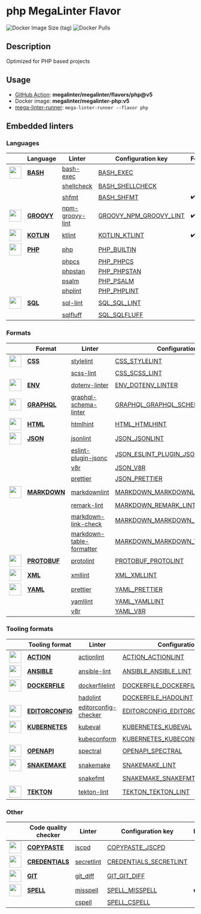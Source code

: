# php MegaLinter Flavor

![Docker Image Size (tag)](https://img.shields.io/docker/image-size/megalinter/megalinter-php/v5)
![Docker Pulls](https://img.shields.io/docker/pulls/megalinter/megalinter-php)

## Description

Optimized for PHP based projects

## Usage

- [GitHub Action](https://megalinter.github.io/installation/#github-action): **megalinter/megalinter/flavors/php@v5**
- Docker image: **megalinter/megalinter-php:v5**
- [mega-linter-runner](https://megalinter.github.io/mega-linter-runner/): `mega-linter-runner --flavor php`

## Embedded linters

### Languages

| <!-- -->                                                                                                                                                         | Language                                                       | Linter                                                                              | Configuration key                                                                          | Format/Fix         |
|------------------------------------------------------------------------------------------------------------------------------------------------------------------|----------------------------------------------------------------|-------------------------------------------------------------------------------------|--------------------------------------------------------------------------------------------|--------------------|
| <img src="https://github.com/megalinter/megalinter/raw/main/docs/assets/icons/bash.ico" alt="" height="32px" class="megalinter-icon"></a> <!-- linter-icon -->   | [**BASH**](https://megalinter.github.io/descriptors/bash/)     | [bash-exec](https://megalinter.github.io/descriptors/bash_bash_exec/)               | [BASH_EXEC](https://megalinter.github.io/descriptors/bash_bash_exec/)                      |                    |
| <!-- --> <!-- linter-icon -->                                                                                                                                    |                                                                | [shellcheck](https://megalinter.github.io/descriptors/bash_shellcheck/)             | [BASH_SHELLCHECK](https://megalinter.github.io/descriptors/bash_shellcheck/)               |                    |
| <!-- --> <!-- linter-icon -->                                                                                                                                    |                                                                | [shfmt](https://megalinter.github.io/descriptors/bash_shfmt/)                       | [BASH_SHFMT](https://megalinter.github.io/descriptors/bash_shfmt/)                         | :heavy_check_mark: |
| <img src="https://github.com/megalinter/megalinter/raw/main/docs/assets/icons/groovy.ico" alt="" height="32px" class="megalinter-icon"></a> <!-- linter-icon --> | [**GROOVY**](https://megalinter.github.io/descriptors/groovy/) | [npm-groovy-lint](https://megalinter.github.io/descriptors/groovy_npm_groovy_lint/) | [GROOVY_NPM_GROOVY_LINT](https://megalinter.github.io/descriptors/groovy_npm_groovy_lint/) | :heavy_check_mark: |
| <img src="https://github.com/megalinter/megalinter/raw/main/docs/assets/icons/kotlin.ico" alt="" height="32px" class="megalinter-icon"></a> <!-- linter-icon --> | [**KOTLIN**](https://megalinter.github.io/descriptors/kotlin/) | [ktlint](https://megalinter.github.io/descriptors/kotlin_ktlint/)                   | [KOTLIN_KTLINT](https://megalinter.github.io/descriptors/kotlin_ktlint/)                   | :heavy_check_mark: |
| <img src="https://github.com/megalinter/megalinter/raw/main/docs/assets/icons/php.ico" alt="" height="32px" class="megalinter-icon"></a> <!-- linter-icon -->    | [**PHP**](https://megalinter.github.io/descriptors/php/)       | [php](https://megalinter.github.io/descriptors/php_php/)                            | [PHP_BUILTIN](https://megalinter.github.io/descriptors/php_php/)                           |                    |
| <!-- --> <!-- linter-icon -->                                                                                                                                    |                                                                | [phpcs](https://megalinter.github.io/descriptors/php_phpcs/)                        | [PHP_PHPCS](https://megalinter.github.io/descriptors/php_phpcs/)                           |                    |
| <!-- --> <!-- linter-icon -->                                                                                                                                    |                                                                | [phpstan](https://megalinter.github.io/descriptors/php_phpstan/)                    | [PHP_PHPSTAN](https://megalinter.github.io/descriptors/php_phpstan/)                       |                    |
| <!-- --> <!-- linter-icon -->                                                                                                                                    |                                                                | [psalm](https://megalinter.github.io/descriptors/php_psalm/)                        | [PHP_PSALM](https://megalinter.github.io/descriptors/php_psalm/)                           |                    |
| <!-- --> <!-- linter-icon -->                                                                                                                                    |                                                                | [phplint](https://megalinter.github.io/descriptors/php_phplint/)                    | [PHP_PHPLINT](https://megalinter.github.io/descriptors/php_phplint/)                       |                    |
| <img src="https://github.com/megalinter/megalinter/raw/main/docs/assets/icons/sql.ico" alt="" height="32px" class="megalinter-icon"></a> <!-- linter-icon -->    | [**SQL**](https://megalinter.github.io/descriptors/sql/)       | [sql-lint](https://megalinter.github.io/descriptors/sql_sql_lint/)                  | [SQL_SQL_LINT](https://megalinter.github.io/descriptors/sql_sql_lint/)                     |                    |
| <!-- --> <!-- linter-icon -->                                                                                                                                    |                                                                | [sqlfluff](https://megalinter.github.io/descriptors/sql_sqlfluff/)                  | [SQL_SQLFLUFF](https://megalinter.github.io/descriptors/sql_sqlfluff/)                     |                    |

### Formats

| <!-- -->                                                                                                                                                           | Format                                                             | Linter                                                                                                  | Configuration key                                                                                                | Format/Fix         |
|--------------------------------------------------------------------------------------------------------------------------------------------------------------------|--------------------------------------------------------------------|---------------------------------------------------------------------------------------------------------|------------------------------------------------------------------------------------------------------------------|--------------------|
| <img src="https://github.com/megalinter/megalinter/raw/main/docs/assets/icons/css.ico" alt="" height="32px" class="megalinter-icon"></a> <!-- linter-icon -->      | [**CSS**](https://megalinter.github.io/descriptors/css/)           | [stylelint](https://megalinter.github.io/descriptors/css_stylelint/)                                    | [CSS_STYLELINT](https://megalinter.github.io/descriptors/css_stylelint/)                                         | :heavy_check_mark: |
| <!-- --> <!-- linter-icon -->                                                                                                                                      |                                                                    | [scss-lint](https://megalinter.github.io/descriptors/css_scss_lint/)                                    | [CSS_SCSS_LINT](https://megalinter.github.io/descriptors/css_scss_lint/)                                         |                    |
| <img src="https://github.com/megalinter/megalinter/raw/main/docs/assets/icons/env.ico" alt="" height="32px" class="megalinter-icon"></a> <!-- linter-icon -->      | [**ENV**](https://megalinter.github.io/descriptors/env/)           | [dotenv-linter](https://megalinter.github.io/descriptors/env_dotenv_linter/)                            | [ENV_DOTENV_LINTER](https://megalinter.github.io/descriptors/env_dotenv_linter/)                                 | :heavy_check_mark: |
| <img src="https://github.com/megalinter/megalinter/raw/main/docs/assets/icons/graphql.ico" alt="" height="32px" class="megalinter-icon"></a> <!-- linter-icon -->  | [**GRAPHQL**](https://megalinter.github.io/descriptors/graphql/)   | [graphql-schema-linter](https://megalinter.github.io/descriptors/graphql_graphql_schema_linter/)        | [GRAPHQL_GRAPHQL_SCHEMA_LINTER](https://megalinter.github.io/descriptors/graphql_graphql_schema_linter/)         |                    |
| <img src="https://github.com/megalinter/megalinter/raw/main/docs/assets/icons/html.ico" alt="" height="32px" class="megalinter-icon"></a> <!-- linter-icon -->     | [**HTML**](https://megalinter.github.io/descriptors/html/)         | [htmlhint](https://megalinter.github.io/descriptors/html_htmlhint/)                                     | [HTML_HTMLHINT](https://megalinter.github.io/descriptors/html_htmlhint/)                                         |                    |
| <img src="https://github.com/megalinter/megalinter/raw/main/docs/assets/icons/json.ico" alt="" height="32px" class="megalinter-icon"></a> <!-- linter-icon -->     | [**JSON**](https://megalinter.github.io/descriptors/json/)         | [jsonlint](https://megalinter.github.io/descriptors/json_jsonlint/)                                     | [JSON_JSONLINT](https://megalinter.github.io/descriptors/json_jsonlint/)                                         |                    |
| <!-- --> <!-- linter-icon -->                                                                                                                                      |                                                                    | [eslint-plugin-jsonc](https://megalinter.github.io/descriptors/json_eslint_plugin_jsonc/)               | [JSON_ESLINT_PLUGIN_JSONC](https://megalinter.github.io/descriptors/json_eslint_plugin_jsonc/)                   | :heavy_check_mark: |
| <!-- --> <!-- linter-icon -->                                                                                                                                      |                                                                    | [v8r](https://megalinter.github.io/descriptors/json_v8r/)                                               | [JSON_V8R](https://megalinter.github.io/descriptors/json_v8r/)                                                   |                    |
| <!-- --> <!-- linter-icon -->                                                                                                                                      |                                                                    | [prettier](https://megalinter.github.io/descriptors/json_prettier/)                                     | [JSON_PRETTIER](https://megalinter.github.io/descriptors/json_prettier/)                                         | :heavy_check_mark: |
| <img src="https://github.com/megalinter/megalinter/raw/main/docs/assets/icons/markdown.ico" alt="" height="32px" class="megalinter-icon"></a> <!-- linter-icon --> | [**MARKDOWN**](https://megalinter.github.io/descriptors/markdown/) | [markdownlint](https://megalinter.github.io/descriptors/markdown_markdownlint/)                         | [MARKDOWN_MARKDOWNLINT](https://megalinter.github.io/descriptors/markdown_markdownlint/)                         | :heavy_check_mark: |
| <!-- --> <!-- linter-icon -->                                                                                                                                      |                                                                    | [remark-lint](https://megalinter.github.io/descriptors/markdown_remark_lint/)                           | [MARKDOWN_REMARK_LINT](https://megalinter.github.io/descriptors/markdown_remark_lint/)                           | :heavy_check_mark: |
| <!-- --> <!-- linter-icon -->                                                                                                                                      |                                                                    | [markdown-link-check](https://megalinter.github.io/descriptors/markdown_markdown_link_check/)           | [MARKDOWN_MARKDOWN_LINK_CHECK](https://megalinter.github.io/descriptors/markdown_markdown_link_check/)           |                    |
| <!-- --> <!-- linter-icon -->                                                                                                                                      |                                                                    | [markdown-table-formatter](https://megalinter.github.io/descriptors/markdown_markdown_table_formatter/) | [MARKDOWN_MARKDOWN_TABLE_FORMATTER](https://megalinter.github.io/descriptors/markdown_markdown_table_formatter/) | :heavy_check_mark: |
| <img src="https://github.com/megalinter/megalinter/raw/main/docs/assets/icons/protobuf.ico" alt="" height="32px" class="megalinter-icon"></a> <!-- linter-icon --> | [**PROTOBUF**](https://megalinter.github.io/descriptors/protobuf/) | [protolint](https://megalinter.github.io/descriptors/protobuf_protolint/)                               | [PROTOBUF_PROTOLINT](https://megalinter.github.io/descriptors/protobuf_protolint/)                               | :heavy_check_mark: |
| <img src="https://github.com/megalinter/megalinter/raw/main/docs/assets/icons/xml.ico" alt="" height="32px" class="megalinter-icon"></a> <!-- linter-icon -->      | [**XML**](https://megalinter.github.io/descriptors/xml/)           | [xmllint](https://megalinter.github.io/descriptors/xml_xmllint/)                                        | [XML_XMLLINT](https://megalinter.github.io/descriptors/xml_xmllint/)                                             |                    |
| <img src="https://github.com/megalinter/megalinter/raw/main/docs/assets/icons/yaml.ico" alt="" height="32px" class="megalinter-icon"></a> <!-- linter-icon -->     | [**YAML**](https://megalinter.github.io/descriptors/yaml/)         | [prettier](https://megalinter.github.io/descriptors/yaml_prettier/)                                     | [YAML_PRETTIER](https://megalinter.github.io/descriptors/yaml_prettier/)                                         | :heavy_check_mark: |
| <!-- --> <!-- linter-icon -->                                                                                                                                      |                                                                    | [yamllint](https://megalinter.github.io/descriptors/yaml_yamllint/)                                     | [YAML_YAMLLINT](https://megalinter.github.io/descriptors/yaml_yamllint/)                                         |                    |
| <!-- --> <!-- linter-icon -->                                                                                                                                      |                                                                    | [v8r](https://megalinter.github.io/descriptors/yaml_v8r/)                                               | [YAML_V8R](https://megalinter.github.io/descriptors/yaml_v8r/)                                                   |                    |

### Tooling formats

| <!-- -->                                                                                                                                                               | Tooling format                                                             | Linter                                                                                              | Configuration key                                                                                                | Format/Fix         |
|------------------------------------------------------------------------------------------------------------------------------------------------------------------------|----------------------------------------------------------------------------|-----------------------------------------------------------------------------------------------------|------------------------------------------------------------------------------------------------------------------|--------------------|
| <img src="https://github.com/megalinter/megalinter/raw/main/docs/assets/icons/default.ico" alt="" height="32px" class="megalinter-icon"></a> <!-- linter-icon -->      | [**ACTION**](https://megalinter.github.io/descriptors/action/)             | [actionlint](https://megalinter.github.io/descriptors/action_actionlint/)                           | [ACTION_ACTIONLINT](https://megalinter.github.io/descriptors/action_actionlint/)                                 |                    |
| <img src="https://github.com/megalinter/megalinter/raw/main/docs/assets/icons/ansible.ico" alt="" height="32px" class="megalinter-icon"></a> <!-- linter-icon -->      | [**ANSIBLE**](https://megalinter.github.io/descriptors/ansible/)           | [ansible-lint](https://megalinter.github.io/descriptors/ansible_ansible_lint/)                      | [ANSIBLE_ANSIBLE_LINT](https://megalinter.github.io/descriptors/ansible_ansible_lint/)                           |                    |
| <img src="https://github.com/megalinter/megalinter/raw/main/docs/assets/icons/dockerfile.ico" alt="" height="32px" class="megalinter-icon"></a> <!-- linter-icon -->   | [**DOCKERFILE**](https://megalinter.github.io/descriptors/dockerfile/)     | [dockerfilelint](https://megalinter.github.io/descriptors/dockerfile_dockerfilelint/)               | [DOCKERFILE_DOCKERFILELINT](https://megalinter.github.io/descriptors/dockerfile_dockerfilelint/)                 |                    |
| <!-- --> <!-- linter-icon -->                                                                                                                                          |                                                                            | [hadolint](https://megalinter.github.io/descriptors/dockerfile_hadolint/)                           | [DOCKERFILE_HADOLINT](https://megalinter.github.io/descriptors/dockerfile_hadolint/)                             |                    |
| <img src="https://github.com/megalinter/megalinter/raw/main/docs/assets/icons/editorconfig.ico" alt="" height="32px" class="megalinter-icon"></a> <!-- linter-icon --> | [**EDITORCONFIG**](https://megalinter.github.io/descriptors/editorconfig/) | [editorconfig-checker](https://megalinter.github.io/descriptors/editorconfig_editorconfig_checker/) | [EDITORCONFIG_EDITORCONFIG_CHECKER](https://megalinter.github.io/descriptors/editorconfig_editorconfig_checker/) |                    |
| <img src="https://github.com/megalinter/megalinter/raw/main/docs/assets/icons/kubernetes.ico" alt="" height="32px" class="megalinter-icon"></a> <!-- linter-icon -->   | [**KUBERNETES**](https://megalinter.github.io/descriptors/kubernetes/)     | [kubeval](https://megalinter.github.io/descriptors/kubernetes_kubeval/)                             | [KUBERNETES_KUBEVAL](https://megalinter.github.io/descriptors/kubernetes_kubeval/)                               |                    |
| <!-- --> <!-- linter-icon -->                                                                                                                                          |                                                                            | [kubeconform](https://megalinter.github.io/descriptors/kubernetes_kubeconform/)                     | [KUBERNETES_KUBECONFORM](https://megalinter.github.io/descriptors/kubernetes_kubeconform/)                       |                    |
| <img src="https://github.com/megalinter/megalinter/raw/main/docs/assets/icons/openapi.ico" alt="" height="32px" class="megalinter-icon"></a> <!-- linter-icon -->      | [**OPENAPI**](https://megalinter.github.io/descriptors/openapi/)           | [spectral](https://megalinter.github.io/descriptors/openapi_spectral/)                              | [OPENAPI_SPECTRAL](https://megalinter.github.io/descriptors/openapi_spectral/)                                   |                    |
| <img src="https://github.com/megalinter/megalinter/raw/main/docs/assets/icons/snakemake.ico" alt="" height="32px" class="megalinter-icon"></a> <!-- linter-icon -->    | [**SNAKEMAKE**](https://megalinter.github.io/descriptors/snakemake/)       | [snakemake](https://megalinter.github.io/descriptors/snakemake_snakemake/)                          | [SNAKEMAKE_LINT](https://megalinter.github.io/descriptors/snakemake_snakemake/)                                  |                    |
| <!-- --> <!-- linter-icon -->                                                                                                                                          |                                                                            | [snakefmt](https://megalinter.github.io/descriptors/snakemake_snakefmt/)                            | [SNAKEMAKE_SNAKEFMT](https://megalinter.github.io/descriptors/snakemake_snakefmt/)                               | :heavy_check_mark: |
| <img src="https://github.com/megalinter/megalinter/raw/main/docs/assets/icons/tekton.ico" alt="" height="32px" class="megalinter-icon"></a> <!-- linter-icon -->       | [**TEKTON**](https://megalinter.github.io/descriptors/tekton/)             | [tekton-lint](https://megalinter.github.io/descriptors/tekton_tekton_lint/)                         | [TEKTON_TEKTON_LINT](https://megalinter.github.io/descriptors/tekton_tekton_lint/)                               |                    |

### Other

| <!-- -->                                                                                                                                                            | Code quality checker                                                     | Linter                                                                         | Configuration key                                                                          | Format/Fix         |
|---------------------------------------------------------------------------------------------------------------------------------------------------------------------|--------------------------------------------------------------------------|--------------------------------------------------------------------------------|--------------------------------------------------------------------------------------------|--------------------|
| <img src="https://github.com/megalinter/megalinter/raw/main/docs/assets/icons/copypaste.ico" alt="" height="32px" class="megalinter-icon"></a> <!-- linter-icon --> | [**COPYPASTE**](https://megalinter.github.io/descriptors/copypaste/)     | [jscpd](https://megalinter.github.io/descriptors/copypaste_jscpd/)             | [COPYPASTE_JSCPD](https://megalinter.github.io/descriptors/copypaste_jscpd/)               |                    |
| <img src="https://github.com/megalinter/megalinter/raw/main/docs/assets/icons/default.ico" alt="" height="32px" class="megalinter-icon"></a> <!-- linter-icon -->   | [**CREDENTIALS**](https://megalinter.github.io/descriptors/credentials/) | [secretlint](https://megalinter.github.io/descriptors/credentials_secretlint/) | [CREDENTIALS_SECRETLINT](https://megalinter.github.io/descriptors/credentials_secretlint/) |                    |
| <img src="https://github.com/megalinter/megalinter/raw/main/docs/assets/icons/git.ico" alt="" height="32px" class="megalinter-icon"></a> <!-- linter-icon -->       | [**GIT**](https://megalinter.github.io/descriptors/git/)                 | [git_diff](https://megalinter.github.io/descriptors/git_git_diff/)             | [GIT_GIT_DIFF](https://megalinter.github.io/descriptors/git_git_diff/)                     |                    |
| <img src="https://github.com/megalinter/megalinter/raw/main/docs/assets/icons/spell.ico" alt="" height="32px" class="megalinter-icon"></a> <!-- linter-icon -->     | [**SPELL**](https://megalinter.github.io/descriptors/spell/)             | [misspell](https://megalinter.github.io/descriptors/spell_misspell/)           | [SPELL_MISSPELL](https://megalinter.github.io/descriptors/spell_misspell/)                 | :heavy_check_mark: |
| <!-- --> <!-- linter-icon -->                                                                                                                                       |                                                                          | [cspell](https://megalinter.github.io/descriptors/spell_cspell/)               | [SPELL_CSPELL](https://megalinter.github.io/descriptors/spell_cspell/)                     |                    |

